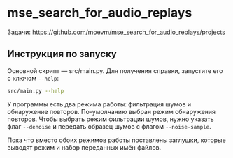 # mse_search_for_audio_replays

Задачи: https://github.com/moevm/mse_search_for_audio_replays/projects

## Инструкция по запуску

Основной скрипт — src/main.py. Для получения справки, запустите его с
ключом `--help`:
```sh
src/main.py --help
```

У программы есть два режима работы: фильтрация шумов и обнаружение
повторов. По-умолчанию выбран режим обнаружения повторов. Чтобы выбрать
режим фильтрации шумов, нужно указать флаг `--denoise` и передать
образец шумов с флагом `--noise-sample`.

Пока что вместо обоих режимов работы поставлены заглушки, которые
выводят режим и набор переданных имён файлов.
